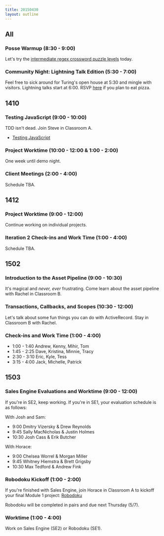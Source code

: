 ```yaml
---
title: 20150430
layout: outline
---
```


## All

### Posse Warmup (8:30 - 9:00)

Let's try the [intermediate regex crossword puzzle levels](http://regexcrossword.com/challenges/intermediate/puzzles/1) today. 

### Community Night: Lightning Talk Edition (5:30 - 7:00)

Feel free to sick around for Turing's open house at 5:30 and mingle with visitors. Lightning talks start at 6:00. RSVP [here](http://www.meetup.com/Turing-Community-Events/events/222045202/) if you plan to eat pizza.

## 1410

### Testing JavaScript (9:00 - 10:00)

TDD isn't dead. Join Steve in Classroom A.

* [Testing JavaScript](https://github.com/turingschool-examples/testing-javascript) 

### Project Worktime (10:00 - 12:00 & 1:00 - 2:00)

One week until demo night. 

### Client Meetings (2:00 - 4:00)

Schedule TBA.

## 1412

### Project Worktime (9:00 - 12:00)

Continue working on individual projects. 

### Iteration 2 Check-ins and Work Time (1:00 - 4:00)

Schedule TBA.

## 1502

### Introduction to the Asset Pipeline (9:00 - 10:30)

It's magical and *never, ever* frustrating. Come learn about the asset pipeline with Rachel in Classroom B. 

### Transactions, Callbacks, and Scopes (10:30 - 12:00)

Let's talk about some fun things you can do with ActiveRecord. Stay in Classroom B with Rachel.

### Check-ins and Work Time (1:00 - 4:00)

* 1:00 - 1:40 Andrew, Kenny, Mihir, Tom
* 1:45 - 2:25 Dave, Kristina, Minnie, Tracy
* 2:30 - 3:10 Eric, Kyle, Tess
* 3:15 - 4:00 Jack, Michelle, Patrick

## 1503

### Sales Engine Evaluations and Worktime (9:00 - 12:00)

If you're in SE2, keep working. If you're in SE1, your evaluation schedule is as follows: 

With Josh and Sam:

* 9:00 Dmitry Vizersky & Drew Reynolds
* 9:45 Sally MacNicholas & Justin Holmes
* 10:30 Josh Cass & Erik Butcher

With Horace: 

* 9:00 Chelsea Worrel & Morgan Miller
* 9:45 Whitney Hiemstra & Brett Grigsby
* 10:30 Max Tedford & Andrew Fink

### Robodoku Kickoff (1:00 - 2:00)

If you're finished with Sales Engine, join Horace in Classroom A to kickoff your final Module 1 project: [Robodoku](https://github.com/JumpstartLab/curriculum/blob/master/source/projects/robodoku.markdown)

Robodoku will be completed in pairs and due next Thursday (5/7).



### Worktime (1:00 - 4:00)

Work on Sales Engine (SE2) or Robodoku (SE1). 
